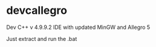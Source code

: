 # devcallegro
Dev C++ v 4.9.9.2 IDE with updated MinGW and Allegro 5

Just extract and run the .bat

